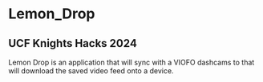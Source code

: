 # Lemon_Drop

## UCF Knights Hacks 2024 

Lemon Drop is an application that will sync with a VIOFO dashcams to that will download the saved video feed onto a device. 
